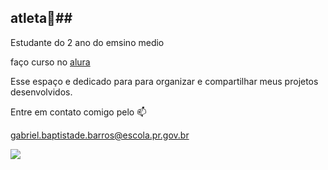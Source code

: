 ## atleta🥇##

Estudante do 2 ano do emsino medio 

faço curso no [alura](https://www.alura.com.br/) 

Esse espaço e dedicado para para organizar e compartilhar 
meus projetos desenvolvidos.

Entre em contato comigo pelo 📫 

gabriel.baptistade.barros@escola.pr.gov.br


![](https://media.tenor.com/9RBYPqpnSeUAAAAM/crying-emoji.gif)
